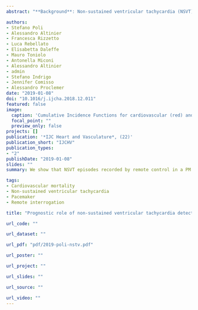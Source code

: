 ```yaml
---
abstract: "**Background**: Non-sustained ventricular tachycardia (NSVT) can occur asymptomatically and can be incidentally detected in the internal records of pacemakers (PM). The clinical value of NSVT in the population of PM patients is still uncertain. Our aim was to assess the prevalence of NSVT detected by remote PM control, to describe the clinical and demographic characteristics of patients with NSVT, and to assess the prognostic significance of NSVT in terms of both overall and cardiovascular mortality. **Methods**: Consecutive patients followedwith PMremote interrogations fromSeptember 2010 to December 2015 were included. The transmissions pertaining to the first 12 months of remote control were analysed and the patients were divided by those presenting NSVT and those without NSVT. The two groups were compared in terms of total mortality and cardiovascular mortality based on the administrative data provided by the regional administration of the Italian National Health System. **Results**: The prevalence of NSVT in 408 patients (62% males, mean age 75.6; SD 10.6 years old) was 21% in a year. During a mean follow-up duration of 44 months, NSVT did not emerge as independently associated with overall mortality, butwas associated with cardiovascular mortality in a competing risk regressionmodelwith older age, male gender, diabetes, chronic renal insufficiency, ischemic cardiomyopathy and chronic obstructive pulmonary disease. **Conclusions**: We show that NSVT episodes recorded by remote control in a PM population are independently associated with cardiovascular mortality with possible implications for risk stratification and therapeutic options."

authors:
- Stefano Poli
- Alessandro Altinier
- Francesca Rizzetto
- Luca Rebellato
- Elisabetta Daleffe
- Mauro Toniolo
- Antonella Miconi
- Alessandro Altinier
- admin
- Stefano Indrigo
- Jennifer Comisso
- Alessandro Proclemer
date: "2019-01-08"
doi: "10.1016/j.ijcha.2018.12.011"
featured: false
image:
  caption: 'Cumulative Incidence Functions for cardiovascular (red) and non-cardiovascular (blue) death in the group with Non-Sustained Ventricular Tachycardia (NSVT) - on the left – and without NSVT during the first year of follow-up – on the right.'
  focal_point: ""
  preview_only: false
projects: []
publication: '*IJC Heart and Vasculature*, (22)'
publication_short: "IJCHV"
publication_types:
- "2"
publishDate: "2019-01-08"
slides: ""
summary: We show that NSVT episodes recorded by remote control in a PM population are independently associated with cardiovascular mortality with possible implications for risk stratification and therapeutic options.

tags:
- Cardiovascular mortality
- Non-sustained ventricular tachycardia
- Pacemaker
- Remote interrogation

title: "Prognostic role of non-sustained ventricular tachycardia detected with remote interrogation in a pacemaker population"

url_code: ""

url_dataset: ""

url_pdf: "pdf/2019-poli-nstv.pdf"

url_poster: ""

url_project: ""

url_slides: ""

url_source: ""

url_video: ""
---
```


